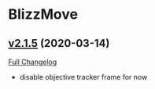 # BlizzMove

## [v2.1.5](https://github.com/the-rebel-Mermaid/BlizzMove/tree/v2.1.5) (2020-03-14)
[Full Changelog](https://github.com/the-rebel-Mermaid/BlizzMove/commits/v2.1.5)

- disable objective tracker frame for now  